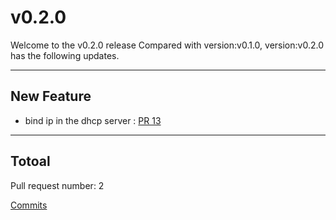 
# v0.2.0
Welcome to the v0.2.0 release 
Compared with version:v0.1.0, version:v0.2.0 has the following updates.

***

## New Feature

* bind ip in the dhcp server : [PR 13](https://github.com/spidernet-io/bmc/pull/13)



***

## Totoal 

Pull request number: 2

[ Commits ](https://github.com/spidernet-io/bmc/compare/v0.1.0...v0.2.0)
